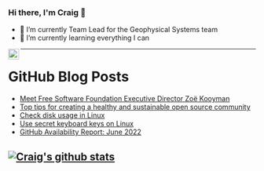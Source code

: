 ### Hi there, I'm Craig 👋

<!--
**CraigTeelFugro/CraigTeelFugro** is a ✨ _special_ ✨ repository because its `README.md` (this file) appears on your GitHub profile.

Here are some ideas to get you started:
-->

- 🔭 I’m currently Team Lead for the Geophysical Systems team
- 🌱 I’m currently learning everything I can

[<img align="left" alt="Craig Teel | LinkedIn" width="22px" src="https://cdn.jsdelivr.net/npm/simple-icons@v3/icons/linkedin.svg" />][linkedin]

---

# GitHub Blog Posts

<!-- BLOG-POST-LIST:START -->
- [Meet Free Software Foundation Executive Director Zoë Kooyman](https://opensource.com/article/22/7/meet-fsf-executive-director-zoe-kooyman)
- [Top tips for creating a healthy and sustainable open source community](https://github.blog/2022-07-07-healthy-and-sustainable-communities/)
- [Check disk usage in Linux](https://opensource.com/article/22/7/check-disk-usage-linux)
- [Use secret keyboard keys on Linux](https://opensource.com/article/22/7/linux-compose-key-cheat-sheet)
- [GitHub Availability Report: June 2022](https://github.blog/2022-07-06-github-availability-report-june-2022/)
<!-- BLOG-POST-LIST:END -->

## [![Craig's github stats](https://github-readme-stats.vercel.app/api?username=craigteelfugro)](https://github.com/anuraghazra/github-readme-stats)


[linkedin]: https://linkedin.com/in/craig-teel-b8786771
